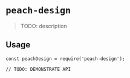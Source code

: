 # `peach-design`

> TODO: description

## Usage

```
const peachDesign = require('peach-design');

// TODO: DEMONSTRATE API
```
